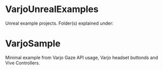 # VarjoUnrealExamples
Unreal example projects. Folder(s) explained under:

# VarjoSample
Minimal example from Varjo Gaze API usage, Varjo headset buttonds and Vive Controllers.
